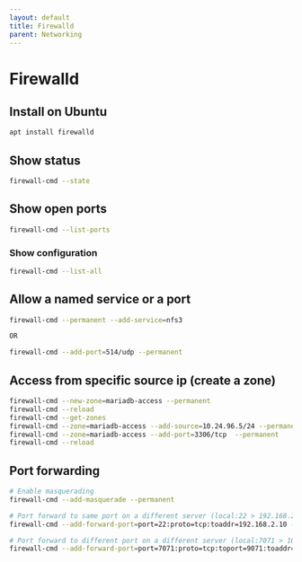 ```yaml
---
layout: default
title: Firewalld
parent: Networking
---
```


# Firewalld

## Install on Ubuntu

```bash
apt install firewalld 
```

## Show status

```bash
firewall-cmd --state
```

## Show open ports

```bash
firewall-cmd --list-ports
```

### Show configuration

```bash
firewall-cmd --list-all
```

## Allow a named service or a port

```bash
firewall-cmd --permanent --add-service=nfs3

OR

firewall-cmd --add-port=514/udp --permanent
```

## Access from specific source ip (create a zone)

```bash
firewall-cmd --new-zone=mariadb-access --permanent
firewall-cmd --reload
firewall-cmd --get-zones
firewall-cmd --zone=mariadb-access --add-source=10.24.96.5/24 --permanent
firewall-cmd --zone=mariadb-access --add-port=3306/tcp  --permanent
firewall-cmd --reload
```

## Port forwarding

```bash
# Enable masquerading
firewall-cmd --add-masquerade --permanent

# Port forward to same port on a different server (local:22 > 192.168.2.10:22)
firewall-cmd --add-forward-port=port=22:proto=tcp:toaddr=192.168.2.10 --permanent

# Port forward to different port on a different server (local:7071 > 10.50.142.37:9071)
firewall-cmd --add-forward-port=port=7071:proto=tcp:toport=9071:toaddr=10.50.142.37 --permanent
```
